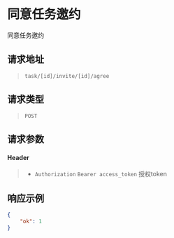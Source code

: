 # 同意任务邀约

同意任务邀约

## 请求地址

> `task/[id]/invite/[id]/agree`

## 请求类型

> `POST`

## 请求参数

#### Header

> - `Authorization` `Bearer access_token` 授权token

## 响应示例

```json
{
    "ok": 1
}
```